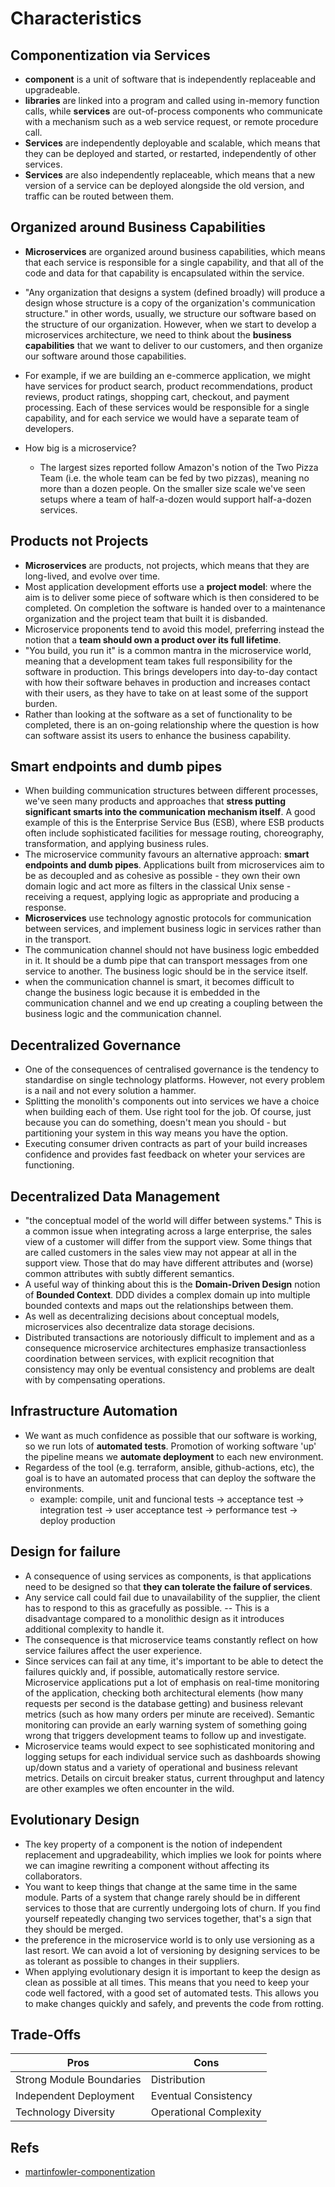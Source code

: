 # Characteristics

## Componentization via Services

- **component** is a unit of software that is independently replaceable and upgradeable.
- **libraries** are linked into a program and called using in-memory function calls, while **services** are out-of-process components who communicate with a mechanism such as a web service request, or remote procedure call.
- **Services** are independently deployable and scalable, which means that they can be deployed and started, or restarted, independently of other services.
- **Services** are also independently replaceable, which means that a new version of a service can be deployed alongside the old version, and traffic can be routed between them.

## Organized around Business Capabilities

- **Microservices** are organized around business capabilities, which means that each service is responsible for a single capability, and that all of the code and data for that capability is encapsulated within the service.
- "Any organization that designs a system (defined broadly) will produce a design whose structure is a copy of the organization's communication structure." in other words, usually, we structure our software based on the structure of our organization. However, when we start to develop a microservices architecture, we need to think about the **business capabilities** that we want to deliver to our customers, and then organize our software around those capabilities.
- For example, if we are building an e-commerce application, we might have services for product search, product recommendations, product reviews, product ratings, shopping cart, checkout, and payment processing. Each of these services would be responsible for a single capability, and for each service we would have a separate team of developers.

- How big is a microservice?
    - The largest sizes reported follow Amazon's notion of the Two Pizza Team (i.e. the whole team can be fed by two pizzas), meaning no more than a dozen people. On the smaller size scale we've seen setups where a team of half-a-dozen would support half-a-dozen services.

## Products not Projects

- **Microservices** are products, not projects, which means that they are long-lived, and evolve over time.
- Most application development efforts use a **project model**: where the aim is to deliver some piece of software which is then considered to be completed. On completion the software is handed over to a maintenance organization and the project team that built it is disbanded.
- Microservice proponents tend to avoid this model, preferring instead the notion that a **team should own a product over its full lifetime**.
- "You build, you run it" is a common mantra in the microservice world, meaning that a development team takes full responsibility for the software in production. This brings developers into day-to-day contact with how their software behaves in production and increases contact with their users, as they have to take on at least some of the support burden.
- Rather than looking at the software as a set of functionality to be completed, there is an on-going relationship where the question is how can software assist its users to enhance the business capability.

## Smart endpoints and dumb pipes

- When building communication structures between different processes, we've seen many products and approaches that **stress putting significant smarts into the communication mechanism itself**. A good example of this is the Enterprise Service Bus (ESB), where ESB products often include sophisticated facilities for message routing, choreography, transformation, and applying business rules.
- The microservice community favours an alternative approach: **smart endpoints and dumb pipes**. Applications built from microservices aim to be as decoupled and as cohesive as possible - they own their own domain logic and act more as filters in the classical Unix sense - receiving a request, applying logic as appropriate and producing a response. 
- **Microservices** use technology agnostic protocols for communication between services, and implement business logic in services rather than in the transport.
- The communication channel should not have business logic embedded in it. It should be a dumb pipe that can transport messages from one service to another. The business logic should be in the service itself.
- when the communication channel is smart, it becomes difficult to change the business logic because it is embedded in the communication channel and we end up creating a coupling between the business logic and the communication channel.

## Decentralized Governance

- One of the consequences of centralised governance is the tendency to standardise on single technology platforms. However, not every problem is a nail and not every solution a hammer.
- Splitting the monolith's components out into services we have a choice when building each of them. Use right tool for the job. Of course, just because you can do something, doesn't mean you should - but partitioning your system in this way means you have the option.
- Executing consumer driven contracts as part of your build increases confidence and provides fast feedback on wheter your services are functioning.

## Decentralized Data Management

- "the conceptual model of the world will differ between systems." This is a common issue when integrating across a large enterprise, the sales view of a customer will differ from the support view. Some things that are called customers in the sales view may not appear at all in the support view. Those that do may have different attributes and (worse) common attributes with subtly different semantics.
- A useful way of thinking about this is the **Domain-Driven Design** notion of **Bounded Context**. DDD divides a complex domain up into multiple bounded contexts and maps out the relationships between them.
- As well as decentralizing decisions about conceptual models, microservices also decentralize data storage decisions.
- Distributed transactions are notoriously difficult to implement and as a consequence microservice architectures emphasize transactionless coordination between services, with explicit recognition that consistency may only be eventual consistency and problems are dealt with by compensating operations.

## Infrastructure Automation

- We want as much confidence as possible that our software is working, so we run lots of **automated tests**. Promotion of working software 'up' the pipeline means we **automate deployment** to each new environment.
- Regardess of the tool (e.g. terraform, ansible, github-actions, etc), the goal is to have an automated process that can deploy the software the environments.
    - example: compile, unit and funcional tests -> acceptance test -> integration test -> user acceptance test -> performance test -> deploy production

## Design for failure

- A consequence of using services as components, is that applications need to be designed so that **they can tolerate the failure of services**.
- Any service call could fail due to unavailability of the supplier, the client has to respond to this as gracefully as possible. -- This is a disadvantage compared to a monolithic design as it introduces additional complexity to handle it.
- The consequence is that microservice teams constantly reflect on how service failures affect the user experience.
- Since services can fail at any time, it's important to be able to detect the failures quickly and, if possible, automatically restore service. Microservice applications put a lot of emphasis on real-time monitoring of the application, checking both architectural elements (how many requests per second is the database getting) and business relevant metrics (such as how many orders per minute are received). Semantic monitoring can provide an early warning system of something going wrong that triggers development teams to follow up and investigate.
- Microservice teams would expect to see sophisticated monitoring and logging setups for each individual service such as dashboards showing up/down status and a variety of operational and business relevant metrics. Details on circuit breaker status, current throughput and latency are other examples we often encounter in the wild.

## Evolutionary Design

- The key property of a component is the notion of independent replacement and upgradeability, which implies we look for points where we can imagine rewriting a component without affecting its collaborators.
- You want to keep things that change at the same time in the same module. Parts of a system that change rarely should be in different services to those that are currently undergoing lots of churn. If you find yourself repeatedly changing two services together, that's a sign that they should be merged.
- the preference in the microservice world is to only use versioning as a last resort. We can avoid a lot of versioning by designing services to be as tolerant as possible to changes in their suppliers.
- When applying evolutionary design it is important to keep the design as clean as possible at all times. This means that you need to keep your code well factored, with a good set of automated tests. This allows you to make changes quickly and safely, and prevents the code from rotting.

## Trade-Offs

| Pros | Cons |
| ---- | ---- |
| Strong Module Boundaries | Distribution |
| Independent Deployment | Eventual Consistency |
| Technology Diversity | Operational Complexity |

## Refs

- [martinfowler-componentization](www.martinfowler.com/articles/microservices.html#ComponentizationViaServices)